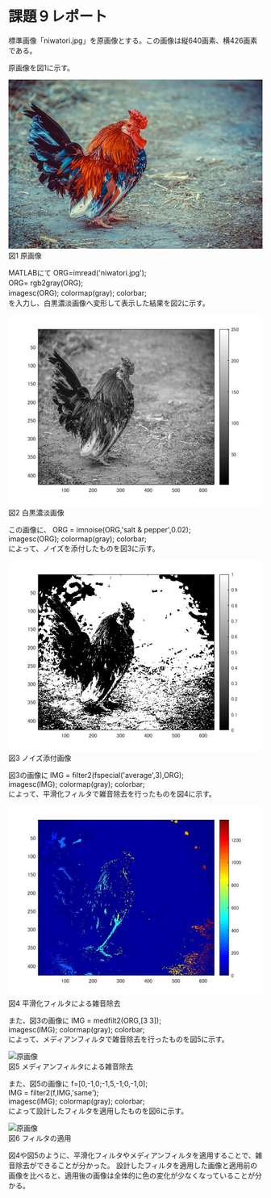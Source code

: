# 課題９レポート

標準画像「niwatori.jpg」を原画像とする。この画像は縦640画素、横426画素である。

原画像を図1に示す。

![原画像](https://github.com/IchinoseMasayuki/lecture_image_processing/blob/master/image/niwatori.jpg?raw=true)  
図1 原画像

MATLABにて
ORG=imread('niwatori.jpg');　　  
ORG= rgb2gray(ORG);　　  
imagesc(ORG); colormap(gray); colorbar;　　  
を入力し、白黒濃淡画像へ変形して表示した結果を図2に示す。


![原画像](https://github.com/IchinoseMasayuki/lecture_image_processing/blob/master/image/zu3-1.jpg?raw=true)  
図2 白黒濃淡画像

この画像に、
ORG = imnoise(ORG,'salt & pepper',0.02);  
imagesc(ORG); colormap(gray); colorbar;  
によって、ノイズを添付したものを図3に示す。

![原画像](https://github.com/IchinoseMasayuki/lecture_image_processing/blob/master/image/zu8-1.jpg?raw=true)  
図3 ノイズ添付画像

図3の画像に
IMG = filter2(fspecial('average',3),ORG);  
imagesc(IMG); colormap(gray); colorbar;  
によって、平滑化フィルタで雑音除去を行ったものを図4に示す。



![原画像](https://github.com/IchinoseMasayuki/lecture_image_processing/blob/master/image/zu8-2.jpg?raw=true)  
図4 平滑化フィルタによる雑音除去

また、図3の画像に
IMG = medfilt2(ORG,[3 3]);  
imagesc(IMG); colormap(gray); colorbar;  
によって、メディアンフィルタで雑音除去を行ったものを図5に示す。

![原画像](https://github.com/IchinoseMasayuki/lecture_image_processing/blob/master/image/zu8-3.jpg?raw=true)  
図5 メディアンフィルタによる雑音除去

また、図5の画像に
f=[0,-1,0;-1,5,-1;0,-1,0];  
IMG = filter2(f,IMG,'same');  
imagesc(IMG); colormap(gray); colorbar;  
によって設計したフィルタを適用したものを図6に示す。


![原画像](https://github.com/IchinoseMasayuki/lecture_image_processing/blob/master/image/zu8-4.jpg?raw=true)  
図6 フィルタの適用

図4や図5のように、平滑化フィルタやメディアンフィルタを適用することで、雑音除去ができることが分かった。
設計したフィルタを適用した画像と適用前の画像を比べると、適用後の画像は全体的に色の変化が少なくなっていることが分かる。
